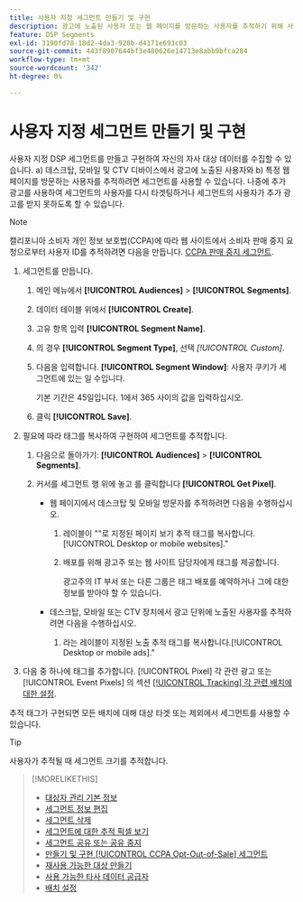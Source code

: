 ```yaml
---
title: 사용자 지정 세그먼트 만들기 및 구현
description: 광고에 노출된 사용자 또는 웹 페이지를 방문하는 사용자를 추적하기 위해 사용자 지정 세그먼트를 만들고 구현하는 방법에 대해 알아봅니다.
feature: DSP Segments
exl-id: 3190fd78-18d2-4da3-920b-d4171e693c03
source-git-commit: 443f8907644bf3e480626e14713e8abb9bfca284
workflow-type: tm+mt
source-wordcount: '342'
ht-degree: 0%

---
```


# 사용자 지정 세그먼트 만들기 및 구현

사용자 지정 DSP 세그먼트를 만들고 구현하여 자신의 자사 대상 데이터를 수집할 수 있습니다. a) 데스크탑, 모바일 및 CTV 디바이스에서 광고에 노출된 사용자와 b) 특정 웹 페이지를 방문하는 사용자를 추적하려면 세그먼트를 사용할 수 있습니다. 나중에 추가 광고를 사용하여 세그먼트의 사용자를 다시 타겟팅하거나 세그먼트의 사용자가 추가 광고를 받지 못하도록 할 수 있습니다.

>[!NOTE]
>
>캘리포니아 소비자 개인 정보 보호법(CCPA)에 따라 웹 사이트에서 소비자 판매 중지 요청으로부터 사용자 ID를 추적하려면 다음을 만듭니다. [CCPA 판매 중지 세그먼트](ccpa-opt-out-segment-create.md).

1. 세그먼트를 만듭니다.

   1. 메인 메뉴에서 **[!UICONTROL Audiences]** > **[!UICONTROL Segments]**.

   1. 데이터 테이블 위에서 **[!UICONTROL Create]**.

   1. 고유 항목 입력 **[!UICONTROL Segment Name]**.

   1. 의 경우 **[!UICONTROL Segment Type]**, 선택 *[!UICONTROL Custom]*.

   1. 다음을 입력합니다. **[!UICONTROL Segment Window]**: 사용자 쿠키가 세그먼트에 있는 일 수입니다.

      기본 기간은 45일입니다. 1에서 365 사이의 값을 입력하십시오.

   1. 클릭 **[!UICONTROL Save]**.

1. 필요에 따라 태그를 복사하여 구현하여 세그먼트를 추적합니다.

   1. 다음으로 돌아가기: **[!UICONTROL Audiences]** > **[!UICONTROL Segments]**.

   1. 커서를 세그먼트 행 위에 놓고 를 클릭합니다 **[!UICONTROL Get Pixel]**.

      * 웹 페이지에서 데스크탑 및 모바일 방문자를 추적하려면 다음을 수행하십시오.

         1. 레이블이 &quot;&quot;로 지정된 페이지 보기 추적 태그를 복사합니다.[!UICONTROL Desktop or mobile websites].&quot;

         1. 배포를 위해 광고주 또는 웹 사이트 담당자에게 태그를 제공합니다.

            광고주의 IT 부서 또는 다른 그룹은 태그 배포를 예약하거나 그에 대한 정보를 받아야 할 수 있습니다.
      * 데스크탑, 모바일 또는 CTV 장치에서 광고 단위에 노출된 사용자를 추적하려면 다음을 수행하십시오.

         1. 라는 레이블이 지정된 노출 추적 태그를 복사합니다.[!UICONTROL Desktop or mobile ads].&quot;


1. 다음 중 하나에 태그를 추가합니다. [!UICONTROL Pixel] 각 관련 광고 또는 [!UICONTROL Event Pixels] 의 섹션 [[!UICONTROL Tracking] 각 관련 배치에 대한 설정](/help/dsp/campaign-management/placements/placement-settings.md#placement-tracking).

추적 태그가 구현되면 모든 배치에 대해 대상 타겟 또는 제외에서 세그먼트를 사용할 수 있습니다.

>[!TIP]
>
>사용자가 추적될 때 세그먼트 크기를 추적합니다.

>[!MORELIKETHIS]
>
>* [대상자 관리 기본 정보](audience-about.md)
>* [세그먼트 정보 편집](segment-edit.md)
>* [세그먼트 삭제](segment-delete.md)
>* [세그먼트에 대한 추적 픽셀 보기](segment-view-pixels.md)
>* [세그먼트 공유 또는 공유 중지](segment-share.md)
>* [만들기 및 구현 [!UICONTROL CCPA Opt-Out-of-Sale] 세그먼트](ccpa-opt-out-segment-create.md)
>* [재사용 가능한 대상 만들기](reusable-audience-create.md)
>* [사용 가능한 타사 데이터 공급자](third-party-data-providers.md)
>* [배치 설정](/help/dsp/campaign-management/placements/placement-settings.md)

